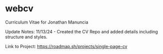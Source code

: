 # webcv
Curriculum Vitae for Jonathan Manuncia

Update Notes:
11/13/24 - Created the CV Repo and added details including structure and styles.

Link to Project: https://roadmap.sh/projects/single-page-cv
